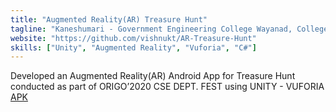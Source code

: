```yaml
---
title: "Augmented Reality(AR) Treasure Hunt"
tagline: "Kaneshumari - Government Engineering College Wayanad, College Magazine 2018 AR App"
website: "https://github.com/vishnukt/AR-Treasure-Hunt"
skills: ["Unity", "Augmented Reality", "Vuforia", "C#"]
---
```


Developed an Augmented Reality(AR) Android App for Treasure Hunt conducted as
part of ORIGO’2020 CSE DEPT. FEST using UNITY - VUFORIA
[APK](https://drive.google.com/file/d/1KugcDltngbENseSrHY7Ut9FxdFTTekWi/view)
